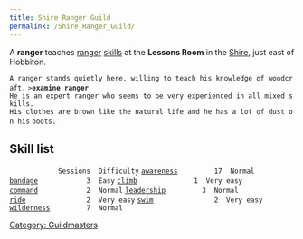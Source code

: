 ```yaml
---
title: Shire Ranger Guild
permalink: /Shire_Ranger_Guild/
---
```


A **ranger** teaches [ranger](general "wikilink")
[skills](skill "wikilink") at the **Lessons Room** in the
[Shire](Shire "wikilink"), just east of Hobbiton.

`A ranger stands quietly here, willing to teach his knowledge of woodcraft.`
`>`**`examine ranger`**
`He is an expert ranger who seems to be very experienced in all mixed skills.`
`His clothes are brown like the natural life and he has a lot of dust on his`
`boots.`

## Skill list

`            Sessions  Difficulty`
[`awareness`](awareness "wikilink")`         17  Normal`
[`bandage`](bandage "wikilink")`            3  Easy`
[`climb`](climb "wikilink")`              1  Very easy`
[`command`](command "wikilink")`            2  Normal`
[`leadership`](leadership "wikilink")`         3  Normal`
[`ride`](ride "wikilink")`               2  Very easy`
[`swim`](swim "wikilink")`               2  Very easy`
[`wilderness`](wilderness "wikilink")`         7  Normal`

[Category: Guildmasters](Category:_Guildmasters "wikilink")